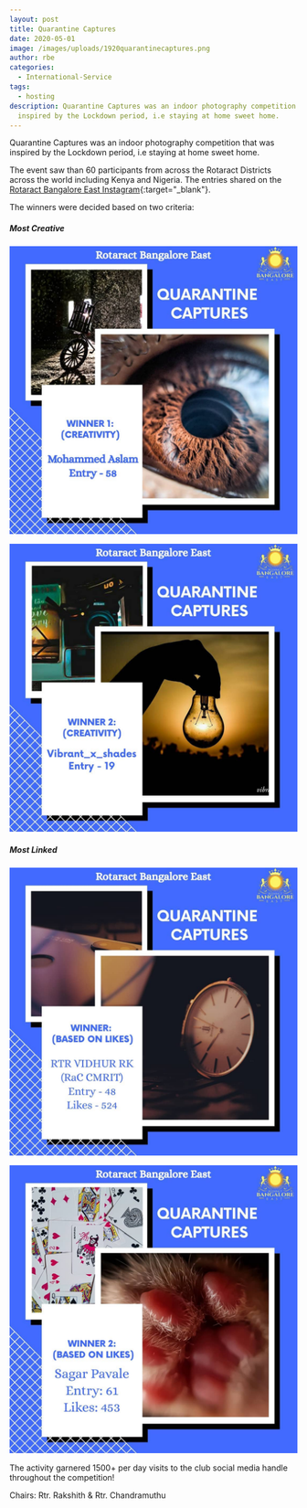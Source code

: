 ```yaml
---
layout: post
title: Quarantine Captures
date: 2020-05-01
image: /images/uploads/1920quarantinecaptures.png
author: rbe
categories:
  - International-Service
tags:
  - hosting
description: Quarantine Captures was an indoor photography competition that was
  inspired by the Lockdown period, i.e staying at home sweet home.
---
```

Quarantine Captures was an indoor photography competition that was inspired by the Lockdown period, i.e staying at home sweet home.

The event saw than 60 participants from across the Rotaract Districts across the world including Kenya and Nigeria. The entries shared on the [Rotaract Bangalore East Instagram](https://www.instagram.com/3190rbe/){:target="_blank"}.

The winners were decided based on two criteria:

##### Most Creative

![Most Creative Winner 1](/images/uploads/1920quarantinecaptures4.jpeg "Most Creative Winner 1")

![Most Creative Winner 2](/images/uploads/1920quarantinecaptures3.jpeg "Most Creative Winner 2")

##### Most Linked

![Most Liked Winner 1](/images/uploads/1920quarantinecaptures5.jpeg "Most Liked Winner 1")

![Most Liked Winner 2](/images/uploads/1920quarantinecaptures2.jpeg "Most Liked Winner 2")



The activity garnered 1500+ per day visits to the club social media handle throughout the competition!

Chairs: Rtr. Rakshith & Rtr. Chandramuthu